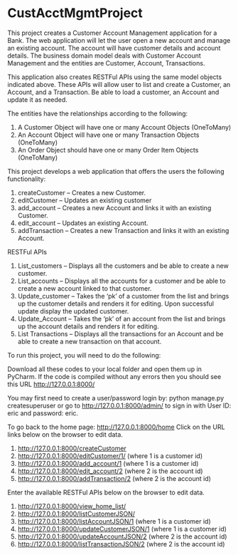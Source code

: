 # CustAcctMgmtProject
This project creates a Customer Account Management application for a Bank. The web application will let the user open a new account and manage an existing account. The account will have customer details and account details.
The business domain model deals with Customer Account Management and the entities are Customer, Account, Transactions.

This application also creates RESTFul APIs using the same model objects indicated above. These APIs will allow user to list and create a Customer, an Account, and a Transaction. Be able to load a customer, an Account and update it as needed.

The entities have the relationships according to the following:

1. A Customer Object will have one or many Account Objects (OneToMany)
2. An Account Object will have one or many Transaction Objects (OneToMany)
3. An Order Object should have one or many Order Item Objects (OneToMany)

This project develops a web application that offers the users the following functionality:

1. createCustomer – Creates a new Customer.
2. editCustomer – Updates an existing customer
3. add_account – Creates a new Account and links it with an existing Customer.
4. edit_account – Updates an existing Account.
5. addTransaction – Creates a new Transaction and links it with an existing Account.

RESTFul APIs
1.	List_customers – Displays all the customers and be able to create a new customer.
2.	List_accounts – Displays all the accounts for a customer and be able to create a new account linked to that customer.
3.	Update_customer – Takes the ‘pk’ of a customer from the list and brings up the customer details and renders it for editing. Upon successful update display the updated customer.
4.	Update_Account – Takes the ‘pk’ of an account from the list and brings up the account details and renders it for editing. 
5.	List Transactions – Displays all the transactions for an Account and be able to create a new transaction on that account.

To run this project, you will need to do the following:

Download all these codes to your local folder and open them up in PyCharm.
If the code is compiled without any errors then you should see this URL http://127.0.0.1:8000/

You may first need to create a user/password login by: python manage.py createsuperuser or go to http://127.0.0.1:8000/admin/ to sign in with User ID: eric and password: eric.

To go back to the home page: http://127.0.0.1:8000/home
Click on the URL links below on the browser to edit data.
1. http://127.0.0.1:8000/createCustomer
2. http://127.0.0.1:8000/editCustomer/1/ (where 1 is a customer id)
3. http://127.0.0.1:8000/add_account/1 (where 1 is a customer id)
4. http://127.0.0.1:8000/edit_account/2 (where 2 is the account id)
5. http://127.0.0.1:8000/addTransaction/2 (where 2 is the account id)

Enter the available RESTFul APIs below on the browser to edit data.
1. http://127.0.0.1:8000/view_home_list/
2. http://127.0.0.1:8000/listCustomerJSON/
3. http://127.0.0.1:8000/listAccountJSON/1 (where 1 is a customer id)
4. http://127.0.0.1:8000/updateCustomerJSON/1 (where 1 is a customer id)
5. http://127.0.0.1:8000/updateAccountJSON/2 (where 2 is the account id)
6. http://127.0.0.1:8000/listTransactionJSON/2 (where 2 is the account id)








